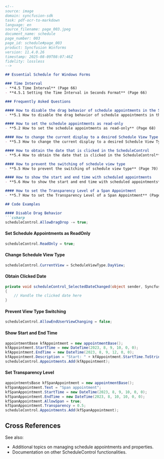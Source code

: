 ```markdown
<!--
source: image
domain: syncfusion-sdk
task: pdf-ocr-to-markdown
language: en
source_filename: page_003.jpeg
document_name: schedule
page_number: 003
page_id: schedule#page_003
product: Syncfusion Winforms
version: 11.4.0.26
timestamp: 2025-08-09T08:07:46Z
fidelity: lossless
-->

## Essential Schedule for Windows Forms

### Time Interval
- **4.5 Time Interval** (Page 66)
- **4.5.1 Setting the Time Interval in Seconds Format** (Page 66)

### Frequently Asked Questions

#### How to disable the drag behavior of schedule appointments in the ScheduleControl
- **5.1 How to disable the drag behavior of schedule appointments in the ScheduleControl** (Page 67)

#### How to set the schedule appointments as read-only
- **5.2 How to set the schedule appointments as read-only** (Page 68)

#### How to change the current display to a desired Schedule View Type
- **5.3 How to change the current display to a desired Schedule View Type** (Page 68)

#### How to obtain the date that is clicked in the ScheduleControl
- **5.4 How to obtain the date that is clicked in the ScheduleControl** (Page 69)

#### How to prevent the switching of schedule view type
- **5.5 How to prevent the switching of schedule view type** (Page 70)

#### How to show the start and end time with scheduled appointments
- **5.6 How to show the start and end time with scheduled appointments** (Page 70)

#### How to set the Transparency Level of a Span Appointment
- **5.7 How to set the Transparency Level of a Span Appointment** (Page 72)

## Code Examples

#### Disable Drag Behavior
```csharp
scheduleControl.AllowDragDrop -= true;
```

#### Set Schedule Appointments as ReadOnly
```csharp
scheduleControl.ReadOnly = true;
```

#### Change Schedule View Type
```csharp
scheduleControl.CurrentView = ScheduleViewType.DayView;
```

#### Obtain Clicked Date
```csharp
private void scheduleControl_SelectedDateChanged(object sender, Syncfusion.Windows.Forms.Tools.DateTimePickerSelectedDateChangedEventArgs e)
{
    // Handle the clicked date here
}
```

#### Prevent View Type Switching
```csharp
scheduleControl.AllowEndUserViewChanging = false;
```

#### Show Start and End Time
```csharp
appointmentBase kfAppointment = new appointmentBase();
kfAppointment.StartTime = new DateTime(2023, 8, 9, 10, 0, 0);
kfAppointment.EndTime = new DateTime(2023, 8, 9, 12, 0, 0);
kfAppointment.Description = "Start: " + kfAppointment.StartTime.ToString("HH:mm") + " End: " + kfAppointment.EndTime.ToString("HH:mm");
scheduleControl.Appointments.Add(kfAppointment);
```

#### Set Transparency Level
```csharp
appointmentsBase kfSpanAppointment = new appointmentBase();
kfSpanAppointment.Text = "Span appointment";
kfSpanAppointment.StartTime = new DateTime(2023, 8, 9, 10, 0, 0);
kfSpanAppointment.EndTime = new DateTime(2023, 8, 10, 10, 0, 0);
kfSpanAppointment.AllowSpan = true;
kfSpanAppointment.Transparency = 0.5;
scheduleControl.Appointments.Add(kfSpanAppointment);
```

## Cross References

See also:
- Additional topics on managing schedule appointments and properties.
- Documentation on other ScheduleControl functionalities.

<!-- tags: [product, Syncfusion Winforms, ScheduleControl, Essential Schedule] keywords: [appointment, drag behavior, read-only, Schedule View, transparency, appointments, appointments as ReadOnly, change Schedule View Type, prevent view switching, start and end time, span appointment] -->
```